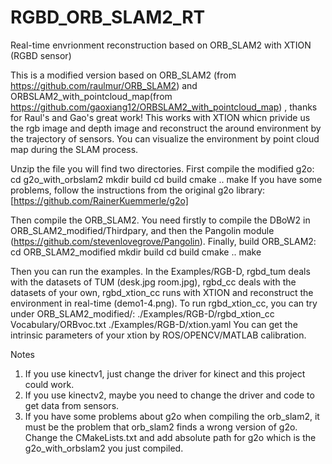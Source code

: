 # RGBD_ORB_SLAM2_RT
Real-time envrionment reconstruction based on ORB_SLAM2 with XTION (RGBD sensor)
 
This is a modified version based on ORB_SLAM2 (from https://github.com/raulmur/ORB_SLAM2) and ORBSLAM2_with_pointcloud_map(from https://github.com/gaoxiang12/ORBSLAM2_with_pointcloud_map) , thanks for Raul's and Gao's great work! This works with XTION whicn privide us the rgb image and depth image and reconstruct the around environment by the trajectory of sensors. You can visualize the environment by point cloud map during the SLAM process.
 
Unzip the file you will find two directories. First compile the modified g2o:
    cd g2o_with_orbslam2
    mkdir build
    cd build
    cmake ..
    make 
If you have some problems, follow the instructions from the original g2o library: [https://github.com/RainerKuemmerle/g2o]

Then compile the ORB_SLAM2. You need firstly to compile the DBoW2 in ORB_SLAM2_modified/Thirdpary, and then the Pangolin module (https://github.com/stevenlovegrove/Pangolin). Finally, build ORB_SLAM2:
    cd ORB_SLAM2_modified
    mkdir build
    cd build
    cmake ..
    make

Then you can run the examples. In the Examples/RGB-D, rgbd_tum deals with the datasets of TUM (desk.jpg room.jpg), rgbd_cc deals with the datasets of your own, rgbd_xtion_cc runs with XTION and reconstruct the environment in real-time (demo1-4.png). To run rgbd_xtion_cc, you can try under ORB_SLAM2_modified/:
    ./Examples/RGB-D/rgbd_xtion_cc Vocabulary/ORBvoc.txt ./Examples/RGB-D/xtion.yaml
You can get the intrinsic parameters of your xtion by ROS/OPENCV/MATLAB calibration.
 
Notes
1. If you use kinectv1, just change the driver for kinect and this project could work.
2. If you use kinectv2, maybe you need to change the driver and code to get data from sensors.
3. If you have some problems about g2o when compiling the orb_slam2, it must be the problem that orb_slam2 finds a wrong version of g2o. Change the CMakeLists.txt and add absolute path for g2o which is the g2o_with_orbslam2 you just compiled.
